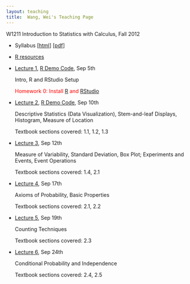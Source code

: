 ```yaml
---
layout: teaching
title:  Wang, Wei's Teaching Page
---
```

W1211 Introduction to Statistics with Calculus, Fall 2012

- Syllabus \[[html](./syllabus.html)\] \[[pdf](./syllabus.pdf)\]
- [R resources](./r_resources.html)
- [Lecture 1](./lecture1.html), [R Demo Code](./r_demo_1.R), Sep 5th

  Intro, R and RStudio Setup

  <font color="red">Homework 0: Install [R](http://cran.r-project.org/) and [RStudio](http://rstudio.org/download/desktop)</font>

- [Lecture 2](./lecture2.pdf), [R Demo Code](./r_demo_2.R), Sep 10th

  Descriptive Statistics (Data Visualization), Stem-and-leaf Displays, Histogram, Measure of Location

  Textbook sections covered: 1.1, 1.2, 1.3

- [Lecture 3](./lecture3.pdf), Sep 12th

  Measure of Variability, Standard Deviation, Box Plot; Experiments and Events, Event Operations

  Textbook sections covered: 1.4, 2.1

- [Lecture 4](./lecture4.pdf), Sep 17th

  Axioms of Probability, Basic Properties

  Textbook sections covered: 2.1, 2.2

- [Lecture 5](./lecture5.pdf), Sep 19th

  Counting Techniques

  Textbook sections covered: 2.3

- [Lecture 6](./lecture6.pdf), Sep 24th

  Conditional Probability and Independence

  Textbook sections covered: 2.4, 2.5





